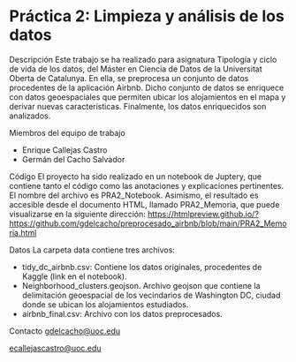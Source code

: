 # Práctica 2: Limpieza y análisis de los datos

Descripción
Este trabajo se ha realizado para asignatura Tipología y ciclo de vida de los datos, del Máster en Ciencia de Datos de la Universitat Oberta de Catalunya. En ella, se preprocesa un conjunto de datos procedentes de la aplicación Airbnb. Dicho conjunto de datos se enriquece con datos geoespaciales que permiten ubicar los alojamientos en el mapa y derivar nuevas características. Finalmente, los datos enriquecidos son analizados.

Miembros del equipo de trabajo
* Enrique Callejas Castro
* Germán del Cacho Salvador

Código
El proyecto ha sido realizado en un notebook de Juptery, que contiene tanto el código como las anotaciones y explicaciones pertinentes. El nombre del archivo es PRA2_Notebook. Asimismo, el resultado es accesible desde el documento HTML, llamado PRA2_Memoria, que puede visualizarse en la siguiente dirección:
https://htmlpreview.github.io/?https://github.com/gdelcacho/preprocesado_airbnb/blob/main/PRA2_Memoria.html 

Datos
La carpeta data contiene tres archivos:
* tidy_dc_airbnb.csv: Contiene los datos originales, procedentes de Kaggle (link en el notebook).
* Neighborhood_clusters.geojson. Archivo geojson que contiene la delimitación geoespacial de los vecindarios de Washington DC, ciudad donde se ubican los alojamientos estudiados.
* airbnb_final.csv: Archivo con los datos preprocesados.

Contacto
gdelcacho@uoc.edu

ecallejascastro@uoc.edu
